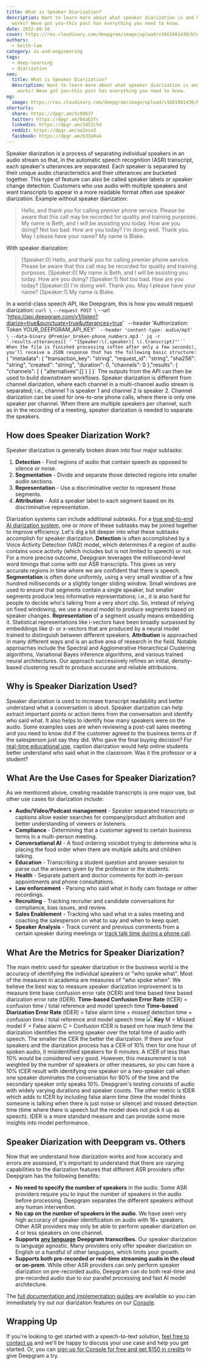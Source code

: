 ```yaml
---
title: What is Speaker Diarization?
description: Want to learn more about what speaker diarization is and how it
  works? Weve got you—this post has everything you need to know.
date: 2022-08-16
cover: https://res.cloudinary.com/deepgram/image/upload/v1661981430/blog/what-is-speaker-diarization/what-is-speaker-diarization-thumb-554x220-1.png
authors:
  - keith-lam
category: ai-and-engineering
tags:
  - deep-learning
  - diarization
seo:
  title: What is Speaker Diarization?
  description: Want to learn more about what speaker diarization is and how it
    works? Weve got you—this post has everything you need to know.
og:
  image: https://res.cloudinary.com/deepgram/image/upload/v1661981430/blog/what-is-speaker-diarization/what-is-speaker-diarization-thumb-554x220-1.png
shorturls:
  share: https://dpgr.am/5c88637
  twitter: https://dpgr.am/8dab2fc
  linkedin: https://dpgr.am/3d52c5d
  reddit: https://dpgr.am/aa2ece3
  facebook: https://dpgr.am/b33a9a4
---
```

Speaker diarization is a process of separating individual speakers in an audio stream so that, in the automatic speech recognition (ASR) transcript, each speaker's utterances are separated. Each speaker is separated by their unique audio characteristics and their utterances are bucketed together. This type of feature can also be called speaker labels or speaker change detection. Customers who use audio with multiple speakers and want transcripts to appear in a more readable format often use speaker diarization.  Example without speaker diarization:

> Hello, and thank you for calling premier phone service. Please be aware that this call may be recorded for quality and training purposes. My name is Beth, and I will be assisting you today. How are you doing? Not too bad. How are you today? I'm doing well. Thank you. May I please have your name? My name is Blake.

With speaker diarization:

> \[Speaker:0] Hello, and thank you for calling premier phone service. Please be aware that this call may be recorded for quality and training purposes. \[Speaker:0] My name is Beth, and I will be assisting you today. How are you doing? \[Speaker:1] Not too bad. How are you today? \[Speaker:0] I'm doing well. Thank you. May I please have your name? \[Speaker:1] My name is Blake.

In a world-class speech API, like Deepgram, this is how you would request diarization: `curl \` `--request POST \` --url 'https://api.deepgram.com/v1/listen?diarize=true&punctuate=true&utterances=true' ` `--header 'Authorization: Token YOUR_DEEPGRAM_API_KEY' \` `--header 'content-type: audio/mp3' \` ```--data-binary @Premier_broken-phone_numbers.mp3 ' jq -r '.results.utterances[] ' "[Speaker:\(.speaker)] \(.transcript)"'`` When the file is finished processing (often after only a few seconds), you'll receive a JSON response that has the following basic structure:```{ "metadata": {  "transaction_key": "string",  "request_id": "string",  "sha256": "string",  "created": "string",  "duration": 0,  "channels": 0 },"results": {  "channels": \[   {    "alternatives":[]   }  ] }` The outputs from the API can then be used to build downstream workflows. Speaker diarization is different from channel diarization, where each channel in a multi-channel audio stream is separated; i.e., channel 1 is speaker 1 and channel 2 is speaker 2. Channel diarization can be used for one-to-one phone calls, where there is only one speaker per channel. When there are multiple speakers per channel, such as in the recording of a meeting, speaker diarization is needed to separate the speakers.

## How does Speaker Diarization Work?

Speaker diarization is generally broken down into four major subtasks:

1. **Detection** - Find regions of audio that contain speech as opposed to silence or noise.
2. **Segmentation** - Divide and separate those detected regions into smaller audio sections.
3. **Representation** - Use a discriminative vector to represent those segments.
4. **Attribution** - Add a speaker label to each segment based on its discriminative representation.

Diarization systems can include additional subtasks. For a [true end-to-end AI diarization system](https://blog.deepgram.com/deep-learning-speech-recognition/), one or more of these subtasks may be joined together to improve efficiency. Let's dig a bit deeper into what these subtasks accomplish for speaker diarization. **Detection** is often accomplished by a Voice Activity Detection (VAD) model, which determines if a region of audio contains voice activity (which includes but is not limited to speech) or not. For a more precise outcome, Deepgram leverages the millisecond-level word timings that come with our ASR transcripts. This gives us very accurate regions in time where we are confident that there is speech. **Segmentation** is often done uniformly, using a very small window of a few hundred milliseconds or a slightly longer sliding window. Small windows are used to ensure that segments contain a single speaker, but smaller segments produce less informative representations; i.e., it is also hard for people to decide who's talking from a very short clip. So, instead of relying on fixed windowing, we use a neural model to produce segments based on speaker changes. **Representation** of a segment usually means embedding it. Statistical representations like i-vectors have been broadly surpassed by embeddings like d- or x-vectors that are produced by a neural model trained to distinguish between different speakers. **Attribution** is approached in many different ways and is an active area of research in the field. Notable approaches include the Spectral and Agglomerative Hierarchical Clustering algorithms, Variational Bayes inference algorithms, and various trained neural architectures. Our approach successively refines an initial, density-based clustering result to produce accurate and reliable attributions.

## Why is Speaker Diarization Used?

Speaker diarization is used to increase transcript readability and better understand what a conversation is about. Speaker diarization can help extract important points or action items from the conversation and identify who said what. It also helps to identify how many speakers were on the audio.  Some examples uses are when reviewing a post-call sales meeting and you need to know did if the customer agreed to the business terms or if the salesperson just say they did. Who gave the final buying decision? For [real-time educational use](https://blog.deepgram.com/top-7-uses-speech-to-text-education/), caption diarization would help online students better understand who said what in the classroom. Was it the professor or a student?

## What Are the Use Cases for Speaker Diarization?

As we mentioned above, creating readable transcripts is one major use, but other use cases for diarization include:

* **Audio/Video/Podcast management** - Speaker separated transcripts or captions allow easier searches for company/product attribution and better understanding of viewers or listeners.
* **Compliance** - Determining that a customer agreed to certain business terms in a multi-person meeting.
* **Conversational AI** - A food ordering voicebot trying to determine who is placing the food order when there are multiple adults and children talking.
* **Education** - Transcribing a student question and answer session to parse out the answers given by the professor or the students.
* **Health** - Separate patient and doctor comments for both in-person appointments and phone consultations.
* **Law enforcement** - Parsing who said what in body cam footage or other recordings.
* **Recruiting** - Tracking recruiter and candidate conversations for compliance, bias issues, and review.
* **Sales Enablement** - Tracking who said what in a sales meeting and coaching the salesperson on what to say and when to keep quiet.
* **Speaker Analysis** - Track current and previous comments from a certain speaker during meetings or [track talk time during a phone call](https://developers.deepgram.com/use-cases/talk-time-analytics/).

## What Are the Metrics for Speaker Diarization?

The main metric used for speaker diarization in the business world is the accuracy of identifying the individual speakers or "who spoke what". Most of the measures in academia are measures of "who spoke when". We believe the best way to measure speaker diarization improvement is to measure time base confusion error rate (tCER) and time based time based diarization error rate (tDER). **Time-based Confusion Error Rate**  (tCER)  = confusion time / total reference and model speech time **Time-based Diarization Error Rate**  (tDER) = false alarm time + missed detection time + confusion time / total reference and model speech time ![](https://res.cloudinary.com/deepgram/image/upload/v1661976860/blog/what-is-speaker-diarization/speaker-diarization-blog.gif) **Key** M = Missed model F = False alarm C = Confusion tCER is based on how much time the diarization identifies the wrong speaker over the total time of audio with speech. The smaller the CER the better the diarization. If there are four speakers and the diarization process has a CER of 10% then for one hour of spoken audio, it misidentified speakers for 6 minutes.  A tCER of less than 10% would be considered very good. However, this measurement is not weighted by the number of speakers or other measures, so you can have a 10% tCER result with identifying one speaker on a two-speaker call when one speaker dominates the conversation for 90% of the time and the secondary speaker only speaks 10%. Deepgram's testing consists of audio with widely varying durations and speaker counts. The other metric is tDER which adds to tCER by including false alarm time (time the model thinks someone is talking when there is just noise or silence) and missed detection time (time where there is speech but the model does not pick it up as speech). tDER is a more standard measure and can provide some more insights into model performance.

## Speaker Diarization with Deepgram vs. Others

Now that we understand how diarization works and how accuracy and errors are assessed, it's important to understand that there are varying capabilities to the diarization features that different ASR providers offer. Deepgram has the following benefits:

* **No need to specify the number of speakers** in the audio. Some ASR providers require you to input the number of speakers in the audio before processing. Deepgram separates the different speakers without any human intervention.
* **No cap on the number of speakers in the audio**. We have seen very high accuracy of speaker identification on audio with 16+ speakers. Other ASR providers may only be able to perform speaker diarization on 4 or less speakers on one channel.
* **Supports** **[any language](https://deepgram.com/product/languages/)** **Deepgram transcribes.** Our speaker diarization is language agnostic. Many providers only offer speaker diarization on English or a handful of other languages, which limits your growth.
* **Supports both pre-recorded or real-time streaming audio in the cloud or on-prem**. While other ASR providers can only perform speaker diarization on pre-recorded audio, Deepgram can do both real-time and pre-recorded audio due to our parallel processing and fast AI model architecture.

The [full documentation and implementation guides](https://developers.deepgram.com/documentation/features/diarize/) are available so you can immediately try out our diarization features on our [Console](https://console.deepgram.com/).

## Wrapping Up

If you're looking to get started with a speech-to-text solution, [feel free to contact us](https://deepgram.com/contact-us/) and we'll be happy to discuss your use case and help you get started. Or, you can [sign up for Console for free and get $150 in credits](https://console.deepgram.com/signup) to give Deepgram a try.

<WhitepaperPromo whitepaper="latest"></WhitepaperPromo>